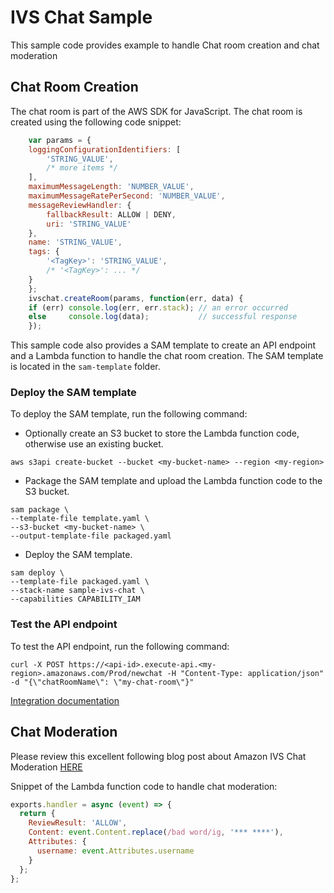 # IVS Chat Sample
This sample code provides example to handle Chat room creation and chat moderation

## Chat Room Creation
The chat room is part of the AWS SDK for JavaScript. The chat room is created using the following code snippet:

```javascript
    var params = {
    loggingConfigurationIdentifiers: [
        'STRING_VALUE',
        /* more items */
    ],
    maximumMessageLength: 'NUMBER_VALUE',
    maximumMessageRatePerSecond: 'NUMBER_VALUE',
    messageReviewHandler: {
        fallbackResult: ALLOW | DENY,
        uri: 'STRING_VALUE'
    },
    name: 'STRING_VALUE',
    tags: {
        '<TagKey>': 'STRING_VALUE',
        /* '<TagKey>': ... */
    }
    };
    ivschat.createRoom(params, function(err, data) {
    if (err) console.log(err, err.stack); // an error occurred
    else     console.log(data);           // successful response
    });
```

This sample code also provides a SAM template to create an API endpoint and a Lambda function to handle the chat room creation. The SAM template is located in the `sam-template` folder.

### Deploy the SAM template
To deploy the SAM template, run the following command:

- Optionally create an S3 bucket to store the Lambda function code, otherwise use an existing bucket.

```
aws s3api create-bucket --bucket <my-bucket-name> --region <my-region>
```

- Package the SAM template and upload the Lambda function code to the S3 bucket.

```
sam package \
--template-file template.yaml \
--s3-bucket <my-bucket-name> \
--output-template-file packaged.yaml
```

- Deploy the SAM template.

```
sam deploy \
--template-file packaged.yaml \
--stack-name sample-ivs-chat \
--capabilities CAPABILITY_IAM
```

### Test the API endpoint
To test the API endpoint, run the following command:

```
curl -X POST https://<api-id>.execute-api.<my-region>.amazonaws.com/Prod/newchat -H "Content-Type: application/json" -d "{\"chatRoomName\": \"my-chat-room\"}"
```

[Integration documentation](https://dev.to/aws/adding-chat-to-your-amazon-ivs-live-stream-43i6)

## Chat Moderation
Please review this excellent following blog post about Amazon IVS Chat Moderation [HERE](https://dev.to/aws/moderating-amazon-ivs-chat-messages-with-an-aws-lambda-function-4b7p)

Snippet of the Lambda function code to handle chat moderation:

```javascript
exports.handler = async (event) => {
  return {
    ReviewResult: 'ALLOW',
    Content: event.Content.replace(/bad word/ig, '*** ****'),
    Attributes: {
      username: event.Attributes.username
    }
  };
};
```





